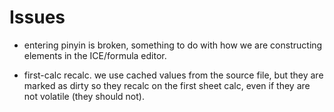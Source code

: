 
Issues
======

 + entering pinyin is broken, something to do with how we are constructing
   elements in the ICE/formula editor.

 + first-calc recalc. we use cached values from the source file, but they
   are marked as dirty so they recalc on the first sheet calc, even if they
   are not volatile (they should not).


